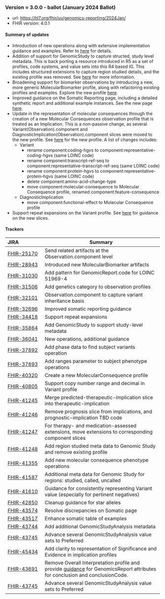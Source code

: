 ### Version = 3.0.0 - ballot (January 2024 Ballot)
- url: <https://hl7.org/fhir/uv/genomics-reporting/2024Jan/>
- FHIR version: 4.0.1

#### Summary of updates
  
- Introduction of new operations along with extensive implementation guidance and examples. Refer to [here](operations.html) for details.
- Addition of support for GenomicStudy to capture structed, study level metadata. This is back porting a resource introduced in R5 as a set of profiles, code systems, and value sets into this R4 based IG. This includes structured extensions to capture region studied details, and the existing profile was removed. See [here](StructureDefinition-genomic-study.html) for more information.
- Broadening support for biomarker observations by introducing a new, more generic MolecularBiomarker profile, along with refactoring existing profiles and examples. Explore the new profile [here](StructureDefinition-molecular-biomarker.html).
- Improved guidance on the Somatic Reporting page, including a detailed synthetic report and additional example instances. See the new page [here](somatics.html).
- Update in the representation of molecular consequences through the creation of a new Molecular Consequences observation profile that is treated as an Implication. This is a non-passive change, as several Variant(Observation).component and DiagnosticImplication(Observation).component slices were moved to the new profile. See [here](StructureDefinition-molecular-consequence.html) for the new profile. A list of changes includes: 
  * Variant
    * rename component:coding-hgvs to component:representative-coding-hgvs (same LOINC code)
    * rename component:transcript-ref-seq to component:representative-transcript-ref-seq (same LOINC code)
    * rename component:protein-hgvs to component:representative-protein-hgvs (same LOINC code)
    * delete component:amino-acid-change-type
    * move component:molecular-consequence to Molecular Consequence profile, renamed component:feature-consequence
  * DiagnosticImplication
    * move component:functional-effect to Molecular Consequence profile
- Support repeat expansions on the Variant profile. See [here](sequencing.html#defining-repeat-expansion-variants) for guidance on the new slices.

#### Trackers

|JIRA&nbsp;&nbsp;&nbsp;&nbsp;&nbsp;&nbsp;&nbsp;&nbsp;&nbsp;&nbsp;&nbsp;&nbsp;&nbsp;&nbsp;&nbsp;&nbsp;|Summary|
|----|-------|
|[FHIR-25170](https://jira.hl7.org/browse/FHIR-25170)|Send related artifacts at the Observation.component level|
|[FHIR-28943](https://jira.hl7.org/browse/FHIR-28943)|Introduced new MolecularBiomarker artifacts|
|[FHIR-31030](https://jira.hl7.org/browse/FHIR-31030)|Add pattern for GenomicReport.code for LOINC 51969-4|
|[FHIR-31506](https://jira.hl7.org/browse/FHIR-31506)|Add genetics category to observation profiles|
|[FHIR-32101](https://jira.hl7.org/browse/FHIR-32101)|Observation.component to capture variant inheritance basis|
|[FHIR-32696](https://jira.hl7.org/browse/FHIR-32696)|Improved somatic reporting guidance|
|[FHIR-34418](https://jira.hl7.org/browse/FHIR-34418)|Support repeat expansions|
|[FHIR-35864](https://jira.hl7.org/browse/FHIR-35864)|Add GenomicStudy to support study-level metadata|
|[FHIR-36041](https://jira.hl7.org/browse/FHIR-36041)|New operations, additional guidance|
|[FHIR-37892](https://jira.hl7.org/browse/FHIR-37892)|Add phase data to find subject variants operation|
|[FHIR-37893](https://jira.hl7.org/browse/FHIR-37893)|Add ranges parameter to subject phenotype operations|
|[FHIR-40320](https://jira.hl7.org/browse/FHIR-40320)|Create a new MolecularConsequence profile|
|[FHIR-40805](https://jira.hl7.org/browse/FHIR-40805)|Support copy number range and decimal in Variant profile|
|[FHIR-41245](https://jira.hl7.org/browse/FHIR-41245)|Merge predicted-therapeutic-implication slice into therapeutic-implication|
|[FHIR-41246](https://jira.hl7.org/browse/FHIR-41246)|Remove prognosis slice from implications, and prognostic-implication TBD code|
|[FHIR-41247](https://jira.hl7.org/browse/FHIR-41247)|For therapy- and medication-assessed extensions, move extensions to corresponding component slices|
|[FHIR-41248](https://jira.hl7.org/browse/FHIR-41248)|Add region studied meta data to Genomic Study and remove existing profile|
|[FHIR-41355](https://jira.hl7.org/browse/FHIR-41355)|Add new molecular consequence phenotype operations|
|[FHIR-41587](https://jira.hl7.org/browse/FHIR-41587)|Additional meta data for Genomic Study for regions: studied, called, uncalled|
|[FHIR-41610](https://jira.hl7.org/browse/FHIR-41610)|Guidance for consistently representing Variant value (especially for pertinent negatives)|
|[FHIR-42850](https://jira.hl7.org/browse/FHIR-42850)|Cleanup guidance for star alleles|
|[FHIR-43574](https://jira.hl7.org/browse/FHIR-43574)|Resolve discrepancies on Somatic page|
|[FHIR-43517](https://jira.hl7.org/browse/FHIR-43517)|Enhance somatic table of examples|
|[FHIR-43744](https://jira.hl7.org/browse/FHIR-43744)|Add additional GenomicStudyAnalysis metadata|
|[FHIR-43745](https://jira.hl7.org/browse/FHIR-43745)|Advance several GenomicStudyAnalysis value sets to Preferred|
|[FHIR-45434](https://jira.hl7.org/browse/FHIR-45434)|Add clarity to representation of Significance and Evidence in implication profiles|
|[FHIR-43691](https://jira.hl7.org/browse/FHIR-43691)|Remove Overall Interpretation profile and provide [guidance](StructureDefinition-genomic-report.html#overall-interpretation-and-conclusion) for GenomicsReport attributes for conclusion and conclusionCode.
|[FHIR-43745](https://jira.hl7.org/browse/FHIR-43745)|Advance several GenomicStudyAnalysis value sets to Preferred|
